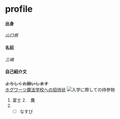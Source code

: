 # profile
#### 出身
*山口県*
<br>
#### 名前
*三嶋*
<br>
#### 自己紹介文
~~よろしくお願いします~~
<br>
[ホグワーツ魔法学校への招待状](https://16-2505-083-3.github.io/enpitHP/)
![入学に際しての持参物](https://publicdomainq.net/images/201609/19s/publicdomainq-0000782dcf.jpg)

1. 富士
2.　鷹
3. - [ ] なすび
